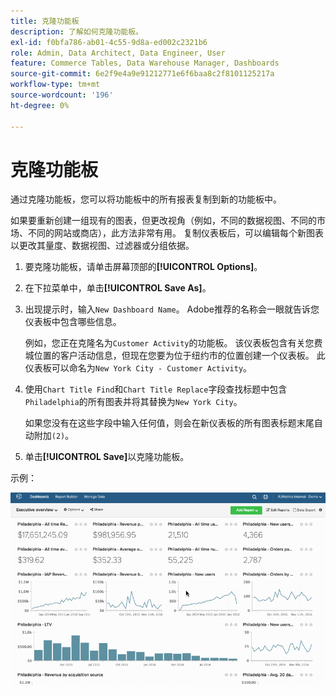 ```yaml
---
title: 克隆功能板
description: 了解如何克隆功能板。
exl-id: f0bfa786-ab01-4c55-9d8a-ed002c2321b6
role: Admin, Data Architect, Data Engineer, User
feature: Commerce Tables, Data Warehouse Manager, Dashboards
source-git-commit: 6e2f9e4a9e91212771e6f6baa8c2f8101125217a
workflow-type: tm+mt
source-wordcount: '196'
ht-degree: 0%

---
```


# 克隆功能板

通过克隆功能板，您可以将功能板中的所有报表复制到新的功能板中。

如果要重新创建一组现有的图表，但更改视角（例如，不同的数据视图、不同的市场、不同的网站或商店），此方法非常有用。 复制仪表板后，可以编辑每个新图表以更改其量度、数据视图、过滤器或分组依据。

1. 要克隆功能板，请单击屏幕顶部的&#x200B;**[!UICONTROL Options]**。

1. 在下拉菜单中，单击&#x200B;**[!UICONTROL Save As]**。

1. 出现提示时，输入`New Dashboard Name`。 Adobe推荐的名称会一眼就告诉您仪表板中包含哪些信息。

   例如，您正在克隆名为`Customer Activity`的功能板。 该仪表板包含有关您费城位置的客户活动信息，但现在您要为位于纽约市的位置创建一个仪表板。 此仪表板可以命名为`New York City - Customer Activity`。

1. 使用`Chart Title Find`和`Chart Title Replace`字段查找标题中包含`Philadelphia`的所有图表并将其替换为`New York City`。

   如果您没有在这些字段中输入任何值，则会在新仪表板的所有图表标题末尾自动附加`(2)`。

1. 单击&#x200B;**[!UICONTROL Save]**&#x200B;以克隆功能板。

示例：

![克隆仪表板](../../assets/datgif.gif)

